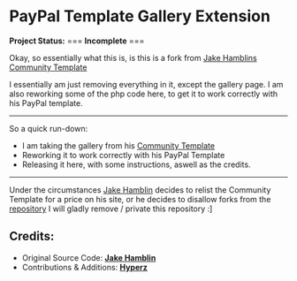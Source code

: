 # PayPal Template Gallery Extension

**Project Status:** === __Incomplete__ ===


Okay, so essentially what this is, is this is a fork from [Jake Hamblins Community Template](https://github.com/Jekeltor/communitytemplate)

I essentially am just removing everything in it, except the gallery page. I am also reworking some of the php code here, to get it to work correctly with his PayPal template.

---

So a quick run-down:

- I am taking the gallery from his [Community Template](https://github.com/Jekeltor/communitytemplate)
- Reworking it to work correctly with his PayPal Template
- Releasing it here, with some instructions, aswell as the credits.

---

Under the circumstances [Jake Hamblin](https://jakehamblin.com) decides to relist the Community Template for a price on his site, or he decides to disallow forks from the [repository](https://github.com/Jekeltor/communitytemplate) I will gladly remove / private this repository :]

## Credits:

- Original Source Code: [**Jake Hamblin**](https://jakehamblin.com)
- Contributions & Additions: [**Hyperz**](https://hyperz.dev)
